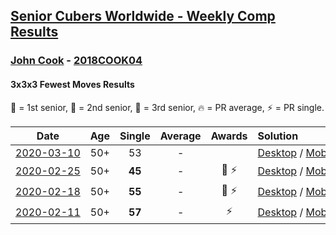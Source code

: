 <style>table {white-space: nowrap;}</style>

## [Senior Cubers Worldwide - Weekly Comp Results](/scw-comp/results/)
### [John Cook](README.md) - [2018COOK04](https://www.worldcubeassociation.org/persons/2018COOK04?event=333fm)
#### 3x3x3 Fewest Moves Results

<span style="white-space: nowrap;">🥇 = 1st senior</span>, <span style="white-space: nowrap;">🥈 = 2nd senior</span>, <span style="white-space: nowrap;">🥉 = 3rd senior</span>, <span style="white-space: nowrap;">🔥 = PR average</span>, <span style="white-space: nowrap;">⚡ = PR single</span>.

| Date | Age | Single | Average | Awards | Solution |
| :--: | :--: | :--: | :--: | :--: | :-- |
| [2020-03-10](../../results/2020-03-10/333fm.md) | 50+ | 53 | - |  | [Desktop](https://www.facebook.com/events/640532176759268/permalink/643602313118921) / [Mobile](https://m.facebook.com/events/640532176759268?view=permalink&id=643602313118921) |
| [2020-02-25](../../results/2020-02-25/333fm.md) | 50+ | **45** | - | 🥉 ⚡ | [Desktop](https://www.facebook.com/events/215751886207638/permalink/217422122707281) / [Mobile](https://m.facebook.com/events/215751886207638?view=permalink&id=217422122707281) |
| [2020-02-18](../../results/2020-02-18/333fm.md) | 50+ | **55** | - | 🥉 ⚡ | [Desktop](https://www.facebook.com/groups/1604105099735401/permalink/2146673152145257) / [Mobile](https://m.facebook.com/groups/1604105099735401?view=permalink&id=2146673152145257) |
| [2020-02-11](../../results/2020-02-11/333fm.md) | 50+ | **57** | - | ⚡ | [Desktop](https://www.facebook.com/groups/1604105099735401/permalink/2138923996253506) / [Mobile](https://m.facebook.com/groups/1604105099735401?view=permalink&id=2138923996253506) |


<!-- Global site tag (gtag.js) - Google Analytics -->
<script async src="https://www.googletagmanager.com/gtag/js?id=UA-86348435-3"></script>
<script>window.dataLayer = window.dataLayer || []; function gtag() {dataLayer.push(arguments);} gtag('js', new Date()); gtag('config', 'UA-86348435-3');</script>
